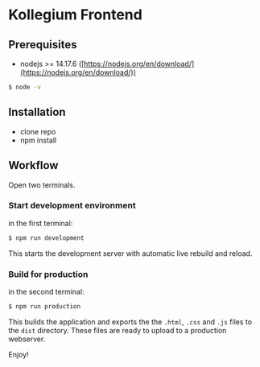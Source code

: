 # Kollegium Frontend

## Prerequisites
* nodejs >= 14.17.6 ([https://nodejs.org/en/download/](https://nodejs.org/en/download/))
```bash
$ node -v
```

## Installation
* clone repo
* npm install


## Workflow

Open two terminals.

### Start development environment
in the first terminal:
```bash
$ npm run development
```
This starts the development server with automatic live rebuild and reload.  

### Build for production
in the second terminal:
```bash
$ npm run production
```
This builds the application and exports the the `.html`, `.css` and `.js` files to the `dist` directory. These files are ready to upload to a production webserver.

Enjoy!
